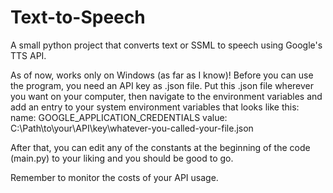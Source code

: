 # Text-to-Speech
A small python project that converts text or SSML to speech using Google's TTS API.

As of now, works only on Windows (as far as I know)!
Before you can use the program, you need an API key as .json file.
Put this .json file wherever you want on your computer, then navigate to the environment variables
and add an entry to your system environment variables that looks like this:
name: GOOGLE_APPLICATION_CREDENTIALS
value: C:\Path\to\your\API\key\whatever-you-called-your-file.json

After that, you can edit any of the constants at the beginning of the code (main.py) to your liking
and you should be good to go.

Remember to monitor the costs of your API usage.
